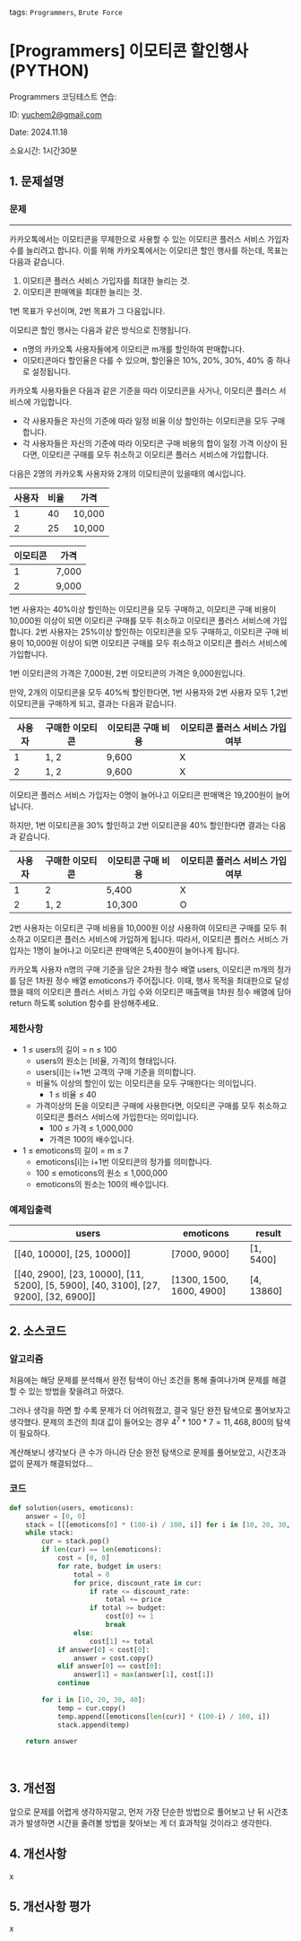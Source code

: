 tags: `Programmers`, `Brute Force`
# [Programmers] 이모티콘 할인행사 (PYTHON)
Programmers 코딩테스트 연습: 

ID: yuchem2@gmail.com

Date: 2024.11.18

소요시간: 1시간30분

## 1. 문제설명

### 문제
---
카카오톡에서는 이모티콘을 무제한으로 사용할 수 있는 이모티콘 플러스 서비스 가입자 수를 늘리려고 합니다.
이를 위해 카카오톡에서는 이모티콘 할인 행사를 하는데, 목표는 다음과 같습니다.
1. 이모티콘 플러스 서비스 가입자를 최대한 늘리는 것.
2. 이모티콘 판매액을 최대한 늘리는 것.

1번 목표가 우선이며, 2번 목표가 그 다음입니다.

이모티콘 할인 행사는 다음과 같은 방식으로 진행됩니다.
+ n명의 카카오톡 사용자들에게 이모티콘 m개를 할인하여 판매합니다.
+ 이모티콘마다 할인율은 다를 수 있으며, 할인율은 10%, 20%, 30%, 40% 중 하나로 설정됩니다.

카카오톡 사용자들은 다음과 같은 기준을 따라 이모티콘을 사거나, 이모티콘 플러스 서비스에 가입합니다.

+ 각 사용자들은 자신의 기준에 따라 일정 비율 이상 할인하는 이모티콘을 모두 구매합니다.
+ 각 사용자들은 자신의 기준에 따라 이모티콘 구매 비용의 합이 일정 가격 이상이 된다면, 이모티콘 구매를 모두 취소하고 이모티콘 플러스 서비스에 가입합니다.

다음은 2명의 카카오톡 사용자와 2개의 이모티콘이 있을때의 예시입니다.

| 사용자 | 비율 | 가격      |
|-----|----|---------|
| 1   | 40 | 10,000  |
| 2   | 25 | 10,000  |

| 이모티콘 | 가격     |
|------|--------|
| 1    | 7,000  |
| 2    | 9,000  |

1번 사용자는 40%이상 할인하는 이모티콘을 모두 구매하고, 이모티콘 구매 비용이 10,000원 이상이 되면 이모티콘 구매를 모두 취소하고 이모티콘 플러스 서비스에 가입합니다.
2번 사용자는 25%이상 할인하는 이모티콘을 모두 구매하고, 이모티콘 구매 비용이 10,000원 이상이 되면 이모티콘 구매를 모두 취소하고 이모티콘 플러스 서비스에 가입합니다.

1번 이모티콘의 가격은 7,000원, 2번 이모티콘의 가격은 9,000원입니다.

만약, 2개의 이모티콘을 모두 40%씩 할인한다면, 1번 사용자와 2번 사용자 모두 1,2번 이모티콘을 구매하게 되고, 결과는 다음과 같습니다.

| 사용자 | 구매한 이모티콘 | 이모티콘 구매 비용 | 이모티콘 플러스 서비스 가입 여부  |
|-----|----------|------------|---------------------|
| 1   | 1, 2     | 9,600      | X                   |
| 2   | 1, 2     | 9,600      | X                   |

이모티콘 플러스 서비스 가입자는 0명이 늘어나고 이모티콘 판매액은 19,200원이 늘어납니다.

하지만, 1번 이모티콘을 30% 할인하고 2번 이모티콘을 40% 할인한다면 결과는 다음과 같습니다.

| 사용자 | 구매한 이모티콘 | 이모티콘 구매 비용 | 이모티콘 플러스 서비스 가입 여부  |
|-----|----------|------------|---------------------|
| 1   | 2        | 5,400      | X                   |
| 2   | 1, 2     | 10,300     | O                   |

2번 사용자는 이모티콘 구매 비용을 10,000원 이상 사용하여 이모티콘 구매를 모두 취소하고 이모티콘 플러스 서비스에 가입하게 됩니다.
따라서, 이모티콘 플러스 서비스 가입자는 1명이 늘어나고 이모티콘 판매액은 5,400원이 늘어나게 됩니다.

카카오톡 사용자 n명의 구매 기준을 담은 2차원 정수 배열 users, 이모티콘 m개의 정가를 담은 1차원 정수 배열 emoticons가 주어집니다. 이때, 행사 목적을 최대한으로 달성했을 때의 이모티콘 플러스 서비스 가입 수와 이모티콘 매출액을 1차원 정수 배열에 담아 return 하도록 solution 함수를 완성해주세요.

### 제한사항
+ 1 ≤ users의 길이 = n ≤ 100
  + users의 원소는 [비율, 가격]의 형태입니다.
  + users[i]는 i+1번 고객의 구매 기준을 의미합니다.
  + 비율% 이상의 할인이 있는 이모티콘을 모두 구매한다는 의미입니다.
    + 1 ≤ 비율 ≤ 40
  + 가격이상의 돈을 이모티콘 구매에 사용한다면, 이모티콘 구매를 모두 취소하고 이모티콘 플러스 서비스에 가입한다는 의미입니다.
    + 100 ≤ 가격 ≤ 1,000,000
    + 가격은 100의 배수입니다.
+ 1 ≤ emoticons의 길이 = m ≤ 7
  + emoticons[i]는 i+1번 이모티콘의 정가를 의미합니다.
  + 100 ≤ emoticons의 원소 ≤ 1,000,000
  + emoticons의 원소는 100의 배수입니다.
 
### 예제입출력
| users                                                                                | emoticons                | result     |
|--------------------------------------------------------------------------------------|--------------------------|------------|
| [[40, 10000], [25, 10000]]                                                           | [7000, 9000]             | [1, 5400]  |
| [[40, 2900], [23, 10000], [11, 5200], [5, 5900], [40, 3100], [27, 9200], [32, 6900]] | [1300, 1500, 1600, 4900] | [4, 13860] |

## 2. 소스코드

### 알고리즘
처음에는 해당 문제를 분석해서 완전 탐색이 아닌 조건을 통해 줄여나가며 문제를 해결할 수 있는 방법을 찾을려고 하였다.

그러나 생각을 하면 할 수록 문제가 더 어려워졌고, 결국 일단 완전 탐색으로 풀어보자고 생각했다. 문제의 조건의 최대 값이 들어오는 경우 $4^7 * 100 * 7 = 11,468,800$의 탐색이 필요하다.

계산해보니 생각보다 큰 수가 아니라 단순 완전 탐색으로 문제를 풀어보았고, 시간초과없이 문제가 해결되었다...
### 코드
```python
def solution(users, emoticons):
    answer = [0, 0]
    stack = [[[emoticons[0] * (100-i) / 100, i]] for i in [10, 20, 30, 40]]
    while stack:
        cur = stack.pop()
        if len(cur) == len(emoticons):
            cost = [0, 0]
            for rate, budget in users:
                total = 0
                for price, discount_rate in cur:
                    if rate <= discount_rate:
                        total += price
                    if total >= budget:
                        cost[0] += 1
                        break
                else:
                    cost[1] += total
            if answer[0] < cost[0]:
                answer = cost.copy()
            elif answer[0] == cost[0]:
                answer[1] = max(answer[1], cost[1])
            continue
            
        for i in [10, 20, 30, 40]:
            temp = cur.copy()
            temp.append([emoticons[len(cur)] * (100-i) / 100, i])
            stack.append(temp)
    
    return answer
    
    
```
## 3. 개선점
앞으로 문제를 어렵게 생각하지말고, 먼저 가장 단순한 방법으로 풀어보고 난 뒤 시간초과가 발생하면 시간을 줄려볼 방법을 찾아보는 게 더 효과적일 것이라고 생각한다.

## 4. 개선사항
x
## 5. 개선사항 평가
x

